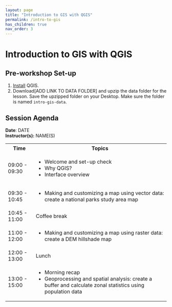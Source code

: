 ```yaml
---
layout: page
title: "Introduction to GIS with QGIS"
permalink: /intro-to-gis
has_children: true
nav_order: 3
---
```




# Introduction to GIS with QGIS

## Pre-workshop Set-up
1. [Install](https://www.qgis.org/en/site/forusers/download.html) QGIS.
2. Download[ADD LINK TO DATA FOLDER] and upzip the data folder for the lesson. Save the upzipped folder on your Desktop. Make sure the folder is named `intro-gis-data`. 

## Session Agenda
**Date**: DATE  
**Instructor(s):** NAME(S)

<table>
  <tbody>
    <tr>
      <th align="center">Time</th>
      <th align="center">Topics</th>
    </tr>
    <tr>
      <td>09:00 - 09:30</td>
      <td>
        <ul>
            <li>Welcome and set-up check</li>
            <li>Why QGIS?</li>
            <li>Interface overview</li>
         </ul>
      </td>
    </tr>
    <tr>
      <td>09:30 - 10:45</td>
      <td>
        <ul>
            <li>Making and customizing a map using vector data: create a national parks study area map</li>
        </ul>
      </td>
    </tr>
    <tr>
      <td>10:45 - 11:00</td>
      <td>Coffee break</td>
    </tr>
    <tr>
      <td>11:00 - 12:00</td>
      <td>
        <ul>
            <li>Making and customizing a map using raster data: create a DEM hillshade map</li>
        </ul>
      </td>
    </tr>
    <tr>
      <td>12:00 - 13:00</td>
      <td>Lunch</td>
    </tr>
    <tr>
      <td>13:00 - 15:00</td>
      <td>
        <ul>
            <li>Morning recap</li>
            <li>Geoprocessing and spatial analysis: create a buffer and calculate zonal statistics using population data</li>
          </ul>
      </td>
    </tr>
  </tbody>
</table>


